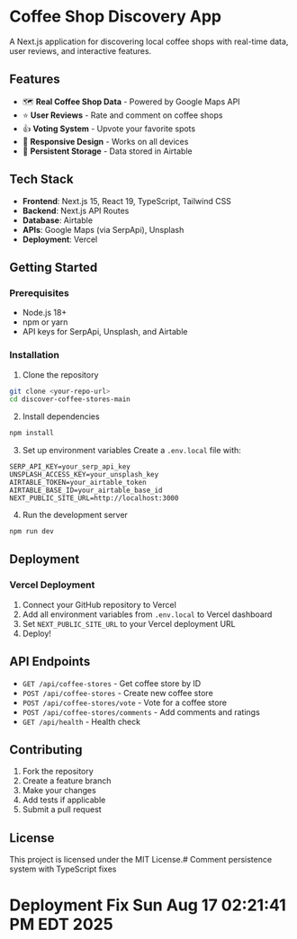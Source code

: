 # Coffee Shop Discovery App

A Next.js application for discovering local coffee shops with real-time data, user reviews, and interactive features.

## Features

- 🗺️ **Real Coffee Shop Data** - Powered by Google Maps API
- ⭐ **User Reviews** - Rate and comment on coffee shops
- 👍 **Voting System** - Upvote your favorite spots
- 📱 **Responsive Design** - Works on all devices
- 💾 **Persistent Storage** - Data stored in Airtable

## Tech Stack

- **Frontend**: Next.js 15, React 19, TypeScript, Tailwind CSS
- **Backend**: Next.js API Routes
- **Database**: Airtable
- **APIs**: Google Maps (via SerpApi), Unsplash
- **Deployment**: Vercel

## Getting Started

### Prerequisites

- Node.js 18+ 
- npm or yarn
- API keys for SerpApi, Unsplash, and Airtable

### Installation

1. Clone the repository
```bash
git clone <your-repo-url>
cd discover-coffee-stores-main
```

2. Install dependencies
```bash
npm install
```

3. Set up environment variables
Create a `.env.local` file with:
```
SERP_API_KEY=your_serp_api_key
UNSPLASH_ACCESS_KEY=your_unsplash_key
AIRTABLE_TOKEN=your_airtable_token
AIRTABLE_BASE_ID=your_airtable_base_id
NEXT_PUBLIC_SITE_URL=http://localhost:3000
```

4. Run the development server
```bash
npm run dev
```

## Deployment

### Vercel Deployment

1. Connect your GitHub repository to Vercel
2. Add all environment variables from `.env.local` to Vercel dashboard
3. Set `NEXT_PUBLIC_SITE_URL` to your Vercel deployment URL
4. Deploy!

## API Endpoints

- `GET /api/coffee-stores` - Get coffee store by ID
- `POST /api/coffee-stores` - Create new coffee store
- `POST /api/coffee-stores/vote` - Vote for a coffee store
- `POST /api/coffee-stores/comments` - Add comments and ratings
- `GET /api/health` - Health check

## Contributing

1. Fork the repository
2. Create a feature branch
3. Make your changes
4. Add tests if applicable
5. Submit a pull request

## License

This project is licensed under the MIT License.# Comment persistence system with TypeScript fixes
# Deployment Fix Sun Aug 17 02:21:41 PM EDT 2025
